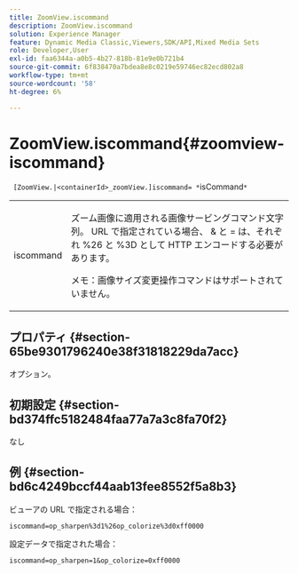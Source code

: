 ```yaml
---
title: ZoomView.iscommand
description: ZoomView.iscommand
solution: Experience Manager
feature: Dynamic Media Classic,Viewers,SDK/API,Mixed Media Sets
role: Developer,User
exl-id: faa6344a-a0b5-4b27-818b-81e9e0b721b4
source-git-commit: 6f838470a7bdea8e8c0219e59746ec82ecd802a8
workflow-type: tm+mt
source-wordcount: '58'
ht-degree: 6%

---
```


# ZoomView.iscommand{#zoomview-iscommand}

` [ZoomView.|<containerId>_zoomView.]iscommand= *`isCommand`*`

<table id="table_06B5F795889E402FB6BCEA4D882E1422"> 
 <tbody> 
  <tr> 
   <td colname="col1"> <p> <span class="codeph"><span class="varname"> iscommand</span></span> </p> </td> 
   <td colname="col2"> <p> ズーム画像に適用される画像サービングコマンド文字列。 URL で指定されている場合、<span class="codeph"> &amp;</span> と <span class="codeph"> =</span> は、それぞれ <span class="codeph"> %26</span> と <span class="codeph"> %3D</span> として HTTP エンコードする必要があります。 </p> <p> <p>メモ：画像サイズ変更操作コマンドはサポートされていません。 </p> </p> </td> 
  </tr> 
 </tbody> 
</table>

## プロパティ {#section-65be9301796240e38f31818229da7acc}

オプション。

## 初期設定 {#section-bd374ffc5182484faa77a7a3c8fa70f2}

なし

## 例 {#section-bd6c4249bccf44aab13fee8552f5a8b3}

ビューアの URL で指定される場合：

`iscommand=op_sharpen%3d1%26op_colorize%3d0xff0000`

設定データで指定された場合：

`iscommand=op_sharpen=1&op_colorize=0xff0000`
